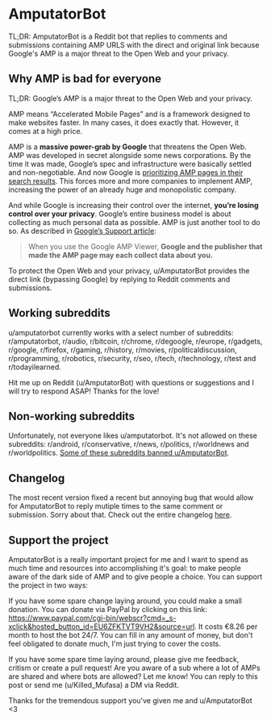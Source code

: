 # AmputatorBot
TL;DR: AmputatorBot is a Reddit bot that replies to comments and submissions containing AMP URLS with the direct and original link because Google's AMP is a major threat to the Open Web and your privacy.

## Why AMP is bad for everyone
TL;DR: Google’s AMP is a major threat to the Open Web and your privacy.

AMP means “Accelerated Mobile Pages” and is a framework designed to make websites faster. In many cases, it does exactly that. However, it comes at a high price.

AMP is a **massive power-grab by Google** that threatens the Open Web. AMP was developed in secret alongside some news corporations. By the time it was made, Google’s spec and infrastructure were basically settled and non-negotiable. And now Google is [prioritizing AMP pages in their search results](https://www.socpub.com/articles/chris-graham-why-google-amp-threat-open-web-15847). This forces more and more companies to implement AMP, increasing the power of an already huge and monopolistic company.

And while Google is increasing their control over the internet, **you’re losing control over your privacy**. Google’s entire business model is about collecting as much personal data as possible. AMP is just another tool to do so. As described in [Google’s Support article](https://support.google.com/websearch/answer/7220196?hl=en):
> When you use the Google AMP Viewer, **Google and the publisher that made the AMP page may each collect data about you.**

To protect the Open Web and your privacy, u/AmputatorBot provides the direct link (bypassing Google) by replying to Reddit comments and submissions.

## Working subreddits
u/amputatorbot currently works with a select number of subreddits: r/amputatorbot, r/audio, r/bitcoin, r/chrome, r/degoogle, r/europe, r/gadgets, r/google, r/firefox, r/gaming, r/history, r/movies, r/politicaldiscussion, r/programming, r/robotics, r/security, r/seo, r/tech, r/technology, r/test and r/todayilearned.

Hit me up on Reddit (u/AmputatorBot) with questions or suggestions and I will try to respond ASAP! Thanks for the love!

## Non-working subreddits
Unfortunately, not everyone likes u/amputatorbot. It's not allowed on these subreddits: r/android, r/conservative, r/news, r/politics, r/worldnews and r/worldpolitics. [Some of these subreddits banned u/AmputatorBot](https://www.reddit.com/r/AmputatorBot/comments/c88zm3/why_did_i_build_amputatorbot/).

## Changelog
The most recent version fixed a recent but annoying bug that would allow for AmputatorBot to reply mutiple times to the same comment or submission. Sorry about that. Check out the entire changelog [here](https://www.reddit.com/r/AmputatorBot/comments/c88zm3/why_did_i_build_amputatorbot/).

## Support the project
AmputatorBot is a really important project for me and I want to spend as much time and resources into accomplishing it's goal: to make people aware of the dark side of AMP and to give people a choice. You can support the project in two ways:

If you have some spare change laying around, you could make a small donation. You can donate via PayPal by clicking on this link: https://www.paypal.com/cgi-bin/webscr?cmd=_s-xclick&hosted_button_id=EU6ZFKTVT9VH2&source=url. It costs €8.26 per month to host the bot 24/7. You can fill in any amount of money, but don't feel obligated to donate much, I'm just trying to cover the costs.

If you have some spare time laying around, please give me feedback, critism or create a pull request! Are you aware of a sub where a lot of AMPs are shared and where bots are allowed? Let me know! You can reply to this post or send me (u/Killed_Mufasa) a DM via Reddit.

Thanks for the tremendous support you've given me and u/AmputatorBot <3
